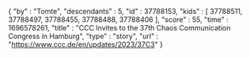 {
  "by" : "Tomte",
  "descendants" : 5,
  "id" : 37788153,
  "kids" : [ 37788511, 37788497, 37788455, 37788488, 37788406 ],
  "score" : 55,
  "time" : 1696578261,
  "title" : "CCC Invites to the 37th Chaos Communication Congress in Hamburg",
  "type" : "story",
  "url" : "https://www.ccc.de/en/updates/2023/37C3"
}
